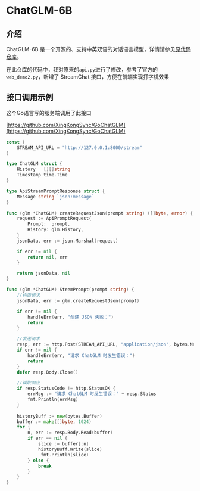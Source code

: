 # ChatGLM-6B


## 介绍

ChatGLM-6B 是一个开源的、支持中英双语的对话语言模型，详情请参见[原代码仓库](https://github.com/THUDM/ChatGLM-6B)。

在此仓库的代码中，我对原来的`api.py`进行了修改，参考了官方的`web_demo2.py`，新增了 StreamChat 接口，方便在前端实现打字机效果

## 接口调用示例

这个Go语言写的服务端调用了此接口

[https://github.com/XingKongSync/GoChatGLM](https://github.com/XingKongSync/GoChatGLM)

```go
const (
	STREAM_API_URL = "http://127.0.0.1:8000/stream"
)

type ChatGLM struct {
	History   [][]string
	Timestamp time.Time
}

type ApiStreamPromptResponse struct {
	Message string `json:message`
}

func (glm *ChatGLM) createRequestJson(prompt string) ([]byte, error) {
	request := ApiPromptRequest{
		Prompt:  prompt,
		History: glm.History,
	}
	jsonData, err := json.Marshal(request)

	if err != nil {
		return nil, err
	}

	return jsonData, nil
}

func (glm *ChatGLM) StremPrompt(prompt string) {
	//构造请求
	jsonData, err := glm.createRequestJson(prompt)

	if err != nil {
		handleErr(err, "创建 JSON 失败：")
		return
	}

	//发送请求
	resp, err := http.Post(STREAM_API_URL, "application/json", bytes.NewBuffer(jsonData))
	if err != nil {
		handleErr(err, "请求 ChatGLM 时发生错误：")
		return
	}
	defer resp.Body.Close()

	//读取响应
	if resp.StatusCode != http.StatusOK {
		errMsg := "请求 ChatGLM 时发生错误：" + resp.Status
		fmt.Println(errMsg)
	}
    
    historyBuff := new(bytes.Buffer)
	buffer := make([]byte, 1024)
	for {
		n, err := resp.Body.Read(buffer)
		if err == nil {
			slice := buffer[:n]
			historyBuff.Write(slice)
             fmt.Println(slice)
		} else {
			break
		}
	}
}
```

